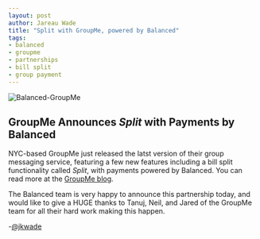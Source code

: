 ```yaml
---
layout: post
author: Jareau Wade
title: "Split with GroupMe, powered by Balanced"
tags:
- balanced
- groupme
- partnerships
- bill split
- group payment
---
```


![Balanced-GroupMe](http://i.imgur.com/64uzWhz.png)
## GroupMe Announces _Split_ with Payments by Balanced

NYC-based GroupMe just released the latst version of their group messaging service, featuring a few new features including a bill split functionality called _Split_, with payments powered by Balanced. You can read more at the [GroupMe blog](http://blog.groupme.com/post/44796541529/groupme-4-1-just-in-time-for-our-third-straight).

The Balanced team is very happy to announce this partnership today, and would like to give a HUGE thanks to Tanuj, Neil, and Jared of the GroupMe team for all their hard work making this happen. 

-[@jkwade](https://twitter.com/jkwade)

